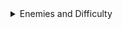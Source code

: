 <details>
  
  <summary>Enemies and Difficulty</summary>
  &#10240;
  
#### [Challenging Breach Minigame](https://www.nexusmods.com/cyberpunk2077/mods/3661) by [RMK](https://www.nexusmods.com/cyberpunk2077/users/84555803)

#### WTNC
Adds a disabled by default option to immediately start the breach minigame timer and shorten or lengthen it

#### THING

Breach minigame starts immediately and is the time allowed is lowered by 70%
  
  &#10240;
  
</details>

